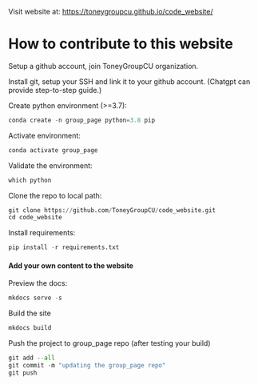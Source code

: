 Visit website at: https://toneygroupcu.github.io/code_website/

# How to contribute to this website
Setup a github account, join ToneyGroupCU organization.

Install git, setup your SSH and link it to your github account. (Chatgpt can provide step-to-step guide.)

Create python environment (>=3.7):

```python
conda create -n group_page python=3.8 pip
```

Activate environment:

```python
conda activate group_page
```

Validate the environment:

```python
which python
```

Clone the repo to local path:

```python
git clone https://github.com/ToneyGroupCU/code_website.git
cd code_website
```

Install requirements:

```python
pip install -r requirements.txt
```
#### Add your own content to the website
Preview the docs:

```python
mkdocs serve -s
```

Build the site

```python
mkdocs build
```

Push the project to group_page repo (after testing your build)
```python
git add --all
git commit -m "updating the group_page repo"
git push
```